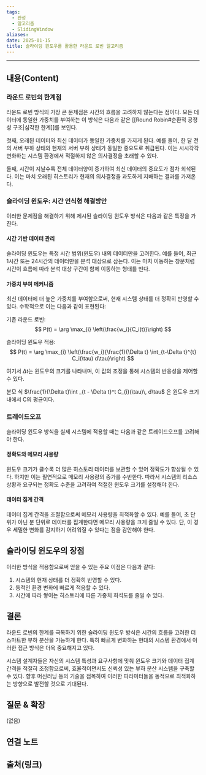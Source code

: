```yaml
---
tags:
  - 완성
  - 알고리즘
  - SlidingWindow
aliases: 
date: 2025-01-15
title: 슬라이딩 윈도우를 활용한 라운드 로빈 알고리즘
---
```


---

## 내용(Content)

### 라운드 로빈의 한계점


라운드 로빈 방식의 가장 큰 문제점은 시간의 흐름을 고려하지 않는다는 점이다. 모든 데이터에 동일한 가중치를 부여하는 이 방식은 다음과 같은 [[Round Robin#순환적 공정성 구조|심각한 한계]]를 보인다.

첫째, 오래된 데이터와 최신 데이터가 동일한 가중치를 가지게 된다. 예를 들어, 한 달 전의 서버 부하 상태와 현재의 서버 부하 상태가 동일한 중요도로 취급된다. 이는 시시각각 변화하는 시스템 환경에서 적절하지 않은 의사결정을 초래할 수 있다.

둘째, 시간이 지날수록 전체 데이터양이 증가하여 최신 데이터의 중요도가 점차 희석된다. 이는 마치 오래된 히스토리가 현재의 의사결정을 과도하게 지배하는 결과를 가져온다.

### 슬라이딩 윈도우: 시간 인식형 해결방안

이러한 문제점을 해결하기 위해 제시된 슬라이딩 윈도우 방식은 다음과 같은 특징을 가진다.

#### 시간 기반 데이터 관리
슬라이딩 윈도우는 특정 시간 범위(윈도우) 내의 데이터만을 고려한다. 예를 들어, 최근 1시간 또는 24시간의 데이터만을 분석 대상으로 삼는다. 이는 마치 이동하는 창문처럼 시간이 흐름에 따라 분석 대상 구간이 함께 이동하는 형태를 띤다.

#### 가중치 부여 메커니즘

최신 데이터에 더 높은 가중치를 부여함으로써, 현재 시스템 상태를 더 정확히 반영할 수 있다. 수학적으로 이는 다음과 같이 표현된다:

기존 라운드 로빈:
$$
P(t) = \arg \max_{i} \left(\frac{w_i}{C_i(t)}\right)
$$

슬라이딩 윈도우 적용:
$$
P(t) = \arg \max_{i} \left(\frac{w_i}{\frac{1}{\Delta t} \int_{t-\Delta t}^{t} C_i(\tau) d\tau}\right)
$$

여기서 $\Delta t$는 윈도우의 크기를 나타내며, 이 값의 조정을 통해 시스템의 반응성을 제어할 수 있다.

분모 식 $\frac{1}{\Delta t}\int _{t - \Delta t}^t C_{i}(\tau)\, d\tau$ 은 윈도우 크기 내에서 C의 평균이다. 


### 트레이드오프

슬라이딩 윈도우 방식을 실제 시스템에 적용할 때는 다음과 같은 트레이드오프를 고려해야 한다.

#### 정확도와 메모리 사용량
윈도우 크기가 클수록 더 많은 히스토리 데이터를 보관할 수 있어 정확도가 향상될 수 있다. 하지만 이는 필연적으로 메모리 사용량의 증가를 수반한다. 따라서 시스템의 리소스 상황과 요구되는 정확도 수준을 고려하여 적절한 윈도우 크기를 설정해야 한다.

#### 데이터 집계 간격
데이터 집계 간격을 조절함으로써 메모리 사용량을 최적화할 수 있다. 예를 들어, 초 단위가 아닌 분 단위로 데이터를 집계한다면 메모리 사용량을 크게 줄일 수 있다. 단, 이 경우 세밀한 변화를 감지하기 어려워질 수 있다는 점을 감안해야 한다.

## 슬라이딩 윈도우의 장점

이러한 방식을 적용함으로써 얻을 수 있는 주요 이점은 다음과 같다:

1. 시스템의 현재 상태를 더 정확히 반영할 수 있다.
2. 동적인 환경 변화에 빠르게 적응할 수 있다.
3. 시간에 따라 쌓이는 히스토리에 따른 가중치 희석도를 줄일 수 있다.

## 결론

라운드 로빈의 한계를 극복하기 위한 슬라이딩 윈도우 방식은 시간의 흐름을 고려한 더 스마트한 부하 분산을 가능하게 한다. 특히 빠르게 변화하는 현대의 시스템 환경에서 이러한 접근 방식은 더욱 중요해지고 있다.

시스템 설계자들은 자신의 시스템 특성과 요구사항에 맞춰 윈도우 크기와 데이터 집계 간격을 적절히 조정함으로써, 효율적이면서도 신뢰성 있는 부하 분산 시스템을 구축할 수 있다. 향후 머신러닝 등의 기술을 접목하여 이러한 파라미터들을 동적으로 최적화하는 방향으로 발전할 것으로 기대된다.

## 질문 & 확장

(없음)

## 연결 노트

## 출처(링크)





